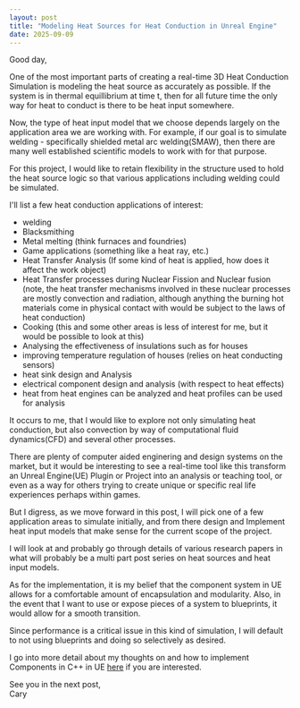 ```yaml
---
layout: post
title: "Modeling Heat Sources for Heat Conduction in Unreal Engine"
date: 2025-09-09
---
```


Good day,

One of the most important parts of creating a real-time 3D Heat Conduction Simulation is modeling the heat source as accurately as possible. If the system is in thermal equillibrium at time t, then for all future time the only way for heat to conduct is there to be heat input somewhere.

Now, the type of heat input model that we choose depends largely on the application area we are working with. For example, if our goal is to simulate welding - specifically shielded metal arc welding(SMAW), then there are many well established scientific models to work with for that purpose.

For this project, I would like to retain flexibility in the structure used to hold the heat source logic so that various applications including welding could be simulated.

I'll list a few heat conduction applications of interest:
- welding
- Blacksmithing
- Metal melting (think furnaces and foundries)
- Game applications (something like a heat ray, etc.)
- Heat Transfer Analysis (If some kind of heat is applied, how does it affect the work object)
- Heat Transfer processes during Nuclear Fission and Nuclear fusion (note, the heat transfer mechanisms involved in these nuclear processes are mostly convection and radiation, although anything the burning hot materials come in physical contact with would be subject to the laws of heat conduction)
- Cooking (this and some other areas is less of interest for me, but it would be possible to look at this)
- Analysing the effectiveness of insulations such as for houses
- improving temperature regulation of houses (relies on heat conducting sensors)
- heat sink design and Analysis
- electrical component design and analysis (with respect to heat effects)
- heat from heat engines can be analyzed and heat profiles can be used for analysis

It occurs to me, that I would like to explore not only simulating heat conduction, but also convection by way of computational fluid dynamics(CFD) and several other processes.

There are plenty of computer aided enginering and design systems on the market, but it would be interesting to see a real-time tool like this transform an Unreal Engine(UE) Plugin or Project into an analysis or teaching tool, or even as a way for others trying to create unique or specific real life experiences perhaps within games.

But I digress, as we move forward in this post, I will pick one of a few application areas to simulate initially, and from there design and Implement heat input models that make sense for the current scope of the project.

I will look at and probably go through details of various research papers in what will probably be a multi part post series on heat sources and heat input models.

As for the implementation, it is my belief that the component system in UE allows for a comfortable amount of encapsulation and modularity. Also, in the event that I want to use or expose pieces of a system to blueprints, it would allow for a smooth transition. 

Since performance is a critical issue in this kind of simulation, I will default to not using blueprints and doing so selectively as desired.

I go into more detail about my thoughts on and how to implement Components in C++ in UE <a href="{% post_url R3HCSblog/2025-09-09-components-in-ue-c++ %}">here</a>
if you are interested.

See you in the next post,
<br>Cary